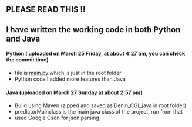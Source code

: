 ## PLEASE READ THIS !!
## I have written the working code in both Python and Java

#### Python ( uploaded on March 25 Friday, at about 4:27 am, you can check the commit time)
* file is [main.py](https://github.com/deningeorge/first_deninAssesment/blob/main/main.py) which is just in the root folder
* Python code I added more features than Java

#### Java  (uploaded on March 27 Sunday at about 2:57 pm)
* Build using Maven (zipped and saved as Denin_CGI_java in root folder)
* predictorMainclass is the main java class of the project, run from that
* used Google Gson for json parsing

